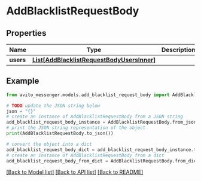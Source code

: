 # AddBlacklistRequestBody


## Properties

Name | Type | Description | Notes
------------ | ------------- | ------------- | -------------
**users** | [**List[AddBlacklistRequestBodyUsersInner]**](AddBlacklistRequestBodyUsersInner.md) |  | [optional] 

## Example

```python
from avito_messenger.models.add_blacklist_request_body import AddBlacklistRequestBody

# TODO update the JSON string below
json = "{}"
# create an instance of AddBlacklistRequestBody from a JSON string
add_blacklist_request_body_instance = AddBlacklistRequestBody.from_json(json)
# print the JSON string representation of the object
print(AddBlacklistRequestBody.to_json())

# convert the object into a dict
add_blacklist_request_body_dict = add_blacklist_request_body_instance.to_dict()
# create an instance of AddBlacklistRequestBody from a dict
add_blacklist_request_body_from_dict = AddBlacklistRequestBody.from_dict(add_blacklist_request_body_dict)
```
[[Back to Model list]](../README.md#documentation-for-models) [[Back to API list]](../README.md#documentation-for-api-endpoints) [[Back to README]](../README.md)


